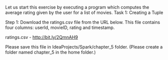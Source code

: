 Let us start this exercise by executing a program which computes the average rating given by the user for a list of movies.
Task 1: Creating a Tuple

Step 1: Download the ratings.csv file from the URL below. This file contains four columns: userId, movieID, rating and timestamp.

ratings.csv - http://bit.ly/2QmnAH9

Please save this file in IdeaProjects/Spark/chapter_5 folder. (Please create a folder named chapter_5 in the home folder.)
